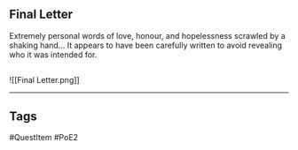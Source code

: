 ## Final Letter
Extremely personal words of love, honour,
and hopelessness scrawled by a shaking hand...
It appears to have been carefully written to
avoid revealing who it was intended for.
## 
![[Final Letter.png]]

---
## Tags
#QuestItem
#PoE2